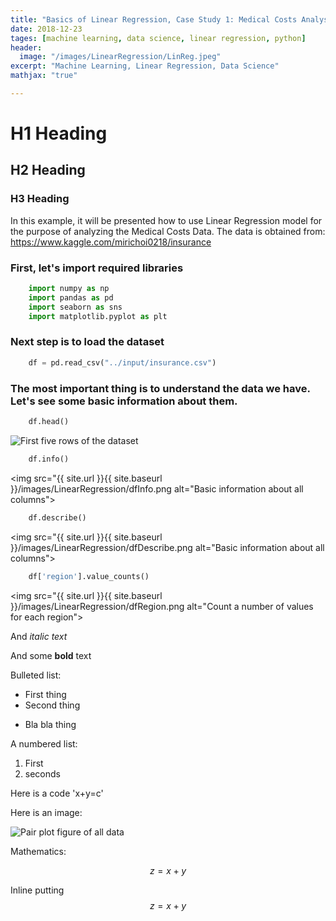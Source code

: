 ```yaml
---
title: "Basics of Linear Regression, Case Study 1: Medical Costs Analysis"
date: 2018-12-23
tages: [machine learning, data science, linear regression, python]
header:
  image: "/images/LinearRegression/LinReg.jpeg"
excerpt: "Machine Learning, Linear Regression, Data Science"
mathjax: "true"

---
```


# H1 Heading

## H2 Heading

### H3 Heading

In this example, it will be presented how to use Linear Regression model for the purpose of analyzing the Medical Costs Data. The data is obtained from: https://www.kaggle.com/mirichoi0218/insurance

### First, let's import required libraries

```python
    import numpy as np
    import pandas as pd
    import seaborn as sns
    import matplotlib.pyplot as plt
```

### Next step is to load the dataset

```python
    df = pd.read_csv("../input/insurance.csv")
```

### The most important thing is to understand the data we have. Let's see some basic information about them.

```python
    df.head()
```
<img src="{{ site.url }}{{ site.baseurl }}/images/LinearRegression/dfHead.png" alt="First five rows of the dataset">

```python
    df.info()
```
<img src="{{ site.url }}{{ site.baseurl }}/images/LinearRegression/dfInfo.png alt="Basic information about all columns">

```python
    df.describe()
```
<img src="{{ site.url }}{{ site.baseurl }}/images/LinearRegression/dfDescribe.png alt="Basic information about all columns">

```python
    df['region'].value_counts()
```
<img src="{{ site.url }}{{ site.baseurl }}/images/LinearRegression/dfRegion.png alt="Count a number of values for each region">



And *italic text*

And some **bold** text

Bulleted list:

* First thing
* Second thing
- Bla bla thing

A numbered list:

1. First
2. seconds




Here is a code 'x+y=c'

Here is an image:

<img src="{{ site.url }}{{ site.baseurl }}/images/LinearRegression/PairPlot.png" alt="Pair plot figure of all data">

Mathematics:

$$ z=x+y $$

Inline putting $$ z=x+y $$
